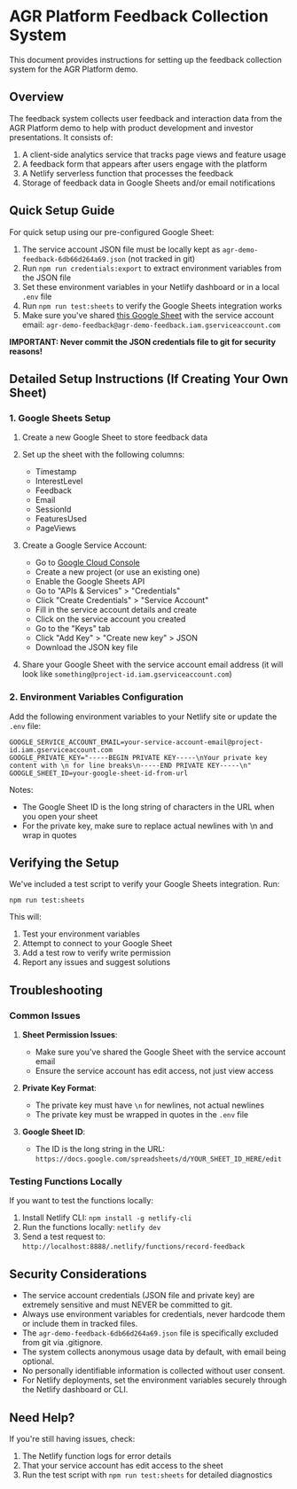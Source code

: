 # AGR Platform Feedback Collection System

This document provides instructions for setting up the feedback collection system for the AGR Platform demo.

## Overview

The feedback system collects user feedback and interaction data from the AGR Platform demo to help with product development and investor presentations. It consists of:

1. A client-side analytics service that tracks page views and feature usage
2. A feedback form that appears after users engage with the platform
3. A Netlify serverless function that processes the feedback
4. Storage of feedback data in Google Sheets and/or email notifications

## Quick Setup Guide

For quick setup using our pre-configured Google Sheet:

1. The service account JSON file must be locally kept as `agr-demo-feedback-6db66d264a69.json` (not tracked in git)
2. Run `npm run credentials:export` to extract environment variables from the JSON file
3. Set these environment variables in your Netlify dashboard or in a local `.env` file
4. Run `npm run test:sheets` to verify the Google Sheets integration works
5. Make sure you've shared [this Google Sheet](https://docs.google.com/spreadsheets/d/1RzNnqdEk1PxUi-Ret_uIeMaRxGXmA7xVMV6dLL28DJ4/edit) with the service account email: `agr-demo-feedback@agr-demo-feedback.iam.gserviceaccount.com`

**IMPORTANT: Never commit the JSON credentials file to git for security reasons!**

## Detailed Setup Instructions (If Creating Your Own Sheet)

### 1. Google Sheets Setup

1. Create a new Google Sheet to store feedback data
2. Set up the sheet with the following columns:
   - Timestamp
   - InterestLevel
   - Feedback
   - Email
   - SessionId
   - FeaturesUsed
   - PageViews

3. Create a Google Service Account:
   - Go to [Google Cloud Console](https://console.cloud.google.com/)
   - Create a new project (or use an existing one)
   - Enable the Google Sheets API
   - Go to "APIs & Services" > "Credentials"
   - Click "Create Credentials" > "Service Account"
   - Fill in the service account details and create
   - Click on the service account you created
   - Go to the "Keys" tab
   - Click "Add Key" > "Create new key" > JSON
   - Download the JSON key file

4. Share your Google Sheet with the service account email address (it will look like `something@project-id.iam.gserviceaccount.com`)

### 2. Environment Variables Configuration

Add the following environment variables to your Netlify site or update the `.env` file:

```
GOOGLE_SERVICE_ACCOUNT_EMAIL=your-service-account-email@project-id.iam.gserviceaccount.com
GOOGLE_PRIVATE_KEY="-----BEGIN PRIVATE KEY-----\nYour private key content with \n for line breaks\n-----END PRIVATE KEY-----\n"
GOOGLE_SHEET_ID=your-google-sheet-id-from-url
```

Notes:
- The Google Sheet ID is the long string of characters in the URL when you open your sheet
- For the private key, make sure to replace actual newlines with \n and wrap in quotes

## Verifying the Setup

We've included a test script to verify your Google Sheets integration. Run:

```
npm run test:sheets
```

This will:
1. Test your environment variables
2. Attempt to connect to your Google Sheet
3. Add a test row to verify write permission
4. Report any issues and suggest solutions

## Troubleshooting

### Common Issues

1. **Sheet Permission Issues**:
   - Make sure you've shared the Google Sheet with the service account email
   - Ensure the service account has edit access, not just view access

2. **Private Key Format**:
   - The private key must have `\n` for newlines, not actual newlines
   - The private key must be wrapped in quotes in the `.env` file

3. **Google Sheet ID**:
   - The ID is the long string in the URL: `https://docs.google.com/spreadsheets/d/YOUR_SHEET_ID_HERE/edit`

### Testing Functions Locally

If you want to test the functions locally:

1. Install Netlify CLI: `npm install -g netlify-cli`
2. Run the functions locally: `netlify dev`
3. Send a test request to: `http://localhost:8888/.netlify/functions/record-feedback`

## Security Considerations

- The service account credentials (JSON file and private key) are extremely sensitive and must NEVER be committed to git.
- Always use environment variables for credentials, never hardcode them or include them in tracked files.
- The `agr-demo-feedback-6db66d264a69.json` file is specifically excluded from git via .gitignore.
- The system collects anonymous usage data by default, with email being optional.
- No personally identifiable information is collected without user consent.
- For Netlify deployments, set the environment variables securely through the Netlify dashboard or CLI.

## Need Help?

If you're still having issues, check:
1. The Netlify function logs for error details
2. That your service account has edit access to the sheet
3. Run the test script with `npm run test:sheets` for detailed diagnostics